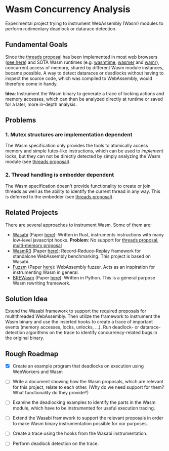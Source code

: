 # Wasm Concurrency Analysis

Experimental project trying to instrument WebAssembly (Wasm) modules to perform rudimentary deadlock or datarace detection.

## Fundamental Goals
Since the [threads proposal](https://github.com/WebAssembly/threads/blob/main/proposals/threads/Overview.md) has been implemented in most web browsers ([see here](https://developer.mozilla.org/en-US/docs/WebAssembly#browser_compatibility)) and SOTA Wasm runtimes (e.g. [wasmtime](https://github.com/bytecodealliance/wasmtime), [wasmer](https://github.com/wasmerio/wasmer) and [wamr](https://github.com/bytecodealliance/wasm-micro-runtime)), concurrent access of memory, shared by different Wasm module instances, became possible. A way to detect dataraces or deadlocks without having to inspect the source code, which was compiled to WebAssembly, would therefore come in handy.

**Idea**: Instrument the Wasm binary to generate a trace of locking actions and memory accesses, which can then be analyzed directly at runtime or saved for a later, more in-depth analysis.


## Problems
### 1. Mutex structures are implementation dependent
The Wasm specification only provides the tools to atomically access memory and simple futex-like instructions, which can be used to *implement* locks, but they can not be directly detected by simply analyzing the Wasm module (see [threads proposal](https://github.com/WebAssembly/threads/blob/main/proposals/threads/Overview.md)).

### 2. Thread handling is embedder dependent
The Wasm specification doesn't provide functionality to create or join threads as well as the ability to identify the current thread in any way. This is deferred to the embedder (see [threads proposal](https://github.com/WebAssembly/threads/blob/main/proposals/threads/Overview.md)).

## Related Projects
There are several approaches to instrument Wasm. Some of them are: 
- [Wasabi](https://github.com/danleh/wasabi/tree/master) (Paper [here](https://arxiv.org/pdf/1808.10652)): Written in Rust, instruments instructions with many low-level javascript hooks. **Problem**: No support for [threads proposal](https://github.com/WebAssembly/threads/blob/main/proposals/threads/Overview.md), [multi-memory proposal](https://github.com/WebAssembly/multi-memory/blob/main/proposals/multi-memory/Overview.md)
- [WasmR3](https://github.com/sola-st/wasm-r3) (Paper [here](https://arxiv.org/pdf/2409.00708)): Record-Reduce-Replay framework for standalone WebAssembly benchmarking. This project is based on Wasabi.
- [Fuzzm](https://github.com/fuzzm/fuzzm-project) (Paper [here](https://arxiv.org/pdf/2110.15433)): WebAssembly fuzzer. Acts as an inspiration for instrumenting Wasm in general.
- [BREWasm](https://github.com/security-pride/BREWasm/tree/main) (Paper [here](https://arxiv.org/pdf/2305.01454)): Written in Python. This is a general purpose Wasm rewriting framework.

## Solution Idea
Extend the Wasabi framework to support the required proposals for multithreaded WebAssembly. Then utilize the framework to instrument the Wasm binary and use the inserted hooks to create a trace of important events (memory accesses, locks, unlocks, ...). Run deadlock- or datarace-detection algorithms on the trace to identify concurrency-related bugs in the original binary.

## Rough Roadmap
- [x] Create an example program that deadlocks on execution using WebWorkers and Wasm

- [ ] Write a document showing how the Wasm proposals, which are relevant for this project, relate to each other. (Why do we need support for them? What functionality do they provide?)

- [ ] Examine the deadlocking examples to identify the parts in the Wasm module, which have to be instrumented for useful execution tracing.

- [ ] Extend the Wasabi framework to support the relevant proposals in order to make Wasm binary instrumentation possible for our purposes.

- [ ] Create a trace using the hooks from the Wasabi instrumentation.

- [ ] Perform deadlock detection on the trace.